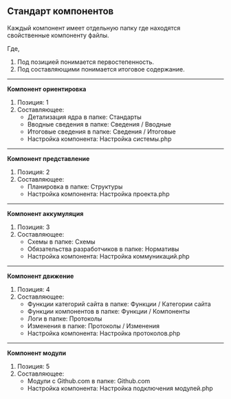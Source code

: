 ## Стандарт компонентов

Каждый компонент имеет отдельную папку где находятся свойственные компоненту файлы.

Где, 

1. Под позицией понимается первостепенность.
2. Под составляющими понимается итоговое содержание.

<hr>

**Компонент ориентировка**
1. Позиция: 1
2. Составляющее:
    - Детализация ядра в папке: Стандарты
    - Вводные сведения в папке: Сведения / Вводные
    - Итоговые сведения в папке: Сведения / Итоговые
    - Настройка компонента: Настройка системы.php

<hr>

**Компонент представление**
1. Позиция: 2
2. Составляющее:
    - Планировка в папке: Структуры
    - Настройка компонента: Настройка проекта.php

<hr>

**Компонент аккумуляция**
1. Позиция: 3
2. Составляющее:
    - Схемы в папке: Схемы
    - Обязательства разработчиков в папке: Нормативы
    - Настройка компонента: Настройка коммуникаций.php

<hr>

**Компонент движение**
1. Позиция: 4
2. Составляющее:
    - Функции категорий сайта в папке: Функции / Категории сайта
    - Функции компонентов в папке: Функции / Компоненты
    - Логи в папке: Протоколы
    - Изменения в папке: Протоколы / Изменения
    - Настройка компонента: Настройка протоколов.php

<hr>


**Компонент модули**
1. Позиция: 5
2. Составляющее:
    - Модули с Github.com в папке: Github.com
    - Настройка компонента: Настройка подключения модулей.php
